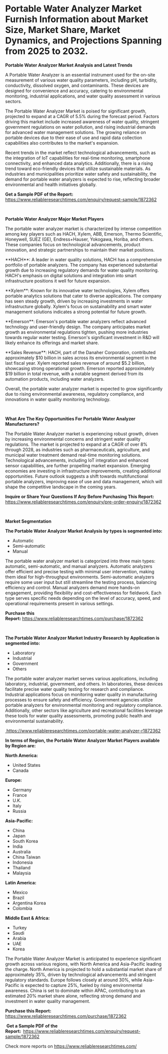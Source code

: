 <p><h1>Portable Water Analyzer Market Furnish Information about Market Size, Market Share, Market Dynamics, and Projections Spanning from 2025 to 2032.</h1></p><p><strong>Portable Water Analyzer Market Analysis and Latest Trends</strong></p>
<p><p>A Portable Water Analyzer is an essential instrument used for the on-site measurement of various water quality parameters, including pH, turbidity, conductivity, dissolved oxygen, and contaminants. These devices are designed for convenience and accuracy, catering to environmental monitoring, industrial applications, and water quality assessment in various sectors.</p><p>The Portable Water Analyzer Market is poised for significant growth, projected to expand at a CAGR of 5.5% during the forecast period. Factors driving this market include increased awareness of water quality, stringent government regulations on water pollution, and rising industrial demands for advanced water management solutions. The growing reliance on portable devices due to their ease of use and rapid data collection capabilities also contributes to the market's expansion.</p><p>Recent trends in the market reflect technological advancements, such as the integration of IoT capabilities for real-time monitoring, smartphone connectivity, and enhanced data analytics. Additionally, there is a rising trend toward eco-friendly devices that utilize sustainable materials. As industries and municipalities prioritize water safety and sustainability, the demand for portable water analyzers is expected to rise, reflecting broader environmental and health initiatives globally.</p></p>
<p><strong>Get a Sample PDF of the Report:&nbsp;</strong> <a href="https://www.reliableresearchtimes.com/enquiry/request-sample/1872362?utm_campaign=3542&utm_medium=2&utm_source=Github&utm_content=ia&utm_term=08042025&utm_id=portable-water-analyzer">https://www.reliableresearchtimes.com/enquiry/request-sample/1872362</a></p>
<p>&nbsp;</p>
<p><strong>Portable Water Analyzer Major Market Players</strong></p>
<p><p>The portable water analyzer market is characterized by intense competition among key players such as HACH, Xylem, ABB, Emerson, Thermo Scientific, Honeywell, SUEZ (GE), Endress+Hauser, Yokogawa, Horiba, and others. These companies focus on technological advancements, product innovation, and strategic partnerships to maintain their market positions.</p><p>**HACH**: A leader in water quality solutions, HACH has a comprehensive portfolio of portable analyzers. The company has experienced substantial growth due to increasing regulatory demands for water quality monitoring. HACH's emphasis on digital solutions and integration into smart infrastructure positions it well for future expansion.</p><p>**Xylem**: Known for its innovative water technologies, Xylem offers portable analytics solutions that cater to diverse applications. The company has seen steady growth, driven by increasing investments in water infrastructure globally. Xylem's focus on sustainability and smart water management solutions indicates a strong potential for future growth.</p><p>**Emerson**: Emerson's portable water analyzers reflect advanced technology and user-friendly design. The company anticipates market growth as environmental regulations tighten, pushing more industries towards regular water testing. Emerson's significant investment in R&D will likely enhance its offerings and market share.</p><p>**Sales Revenue**: HACH, part of the Danaher Corporation, contributed approximately $10 billion in sales across its environmental segment in the last fiscal year. Xylem reported sales revenue of around $5.2 billion, showcasing strong operational growth. Emerson reported approximately $19 billion in total revenue, with a notable segment derived from its automation products, including water analyzers.</p><p>Overall, the portable water analyzer market is expected to grow significantly due to rising environmental awareness, regulatory compliance, and innovations in water quality monitoring technology.</p></p>
<p>&nbsp;</p>
<p><strong>What Are The Key Opportunities For Portable Water Analyzer Manufacturers?</strong></p>
<p><p>The Portable Water Analyzer market is experiencing robust growth, driven by increasing environmental concerns and stringent water quality regulations. The market is projected to expand at a CAGR of over 8% through 2028, as industries such as pharmaceuticals, agriculture, and municipal water treatment demand real-time monitoring solutions. Technological advancements, including IoT integration and enhanced sensor capabilities, are further propelling market expansion. Emerging economies are investing in infrastructure improvements, creating additional opportunities. Future outlook suggests a shift towards multifunctional portable analyzers, improving ease of use and data management, which will shape the competitive landscape in the coming years.</p></p>
<p><strong>Inquire or Share Your Questions If Any Before Purchasing This Report:</strong> <a href="https://www.reliableresearchtimes.com/enquiry/pre-order-enquiry/1872362?utm_campaign=3542&utm_medium=2&utm_source=Github&utm_content=ia&utm_term=08042025&utm_id=portable-water-analyzer">https://www.reliableresearchtimes.com/enquiry/pre-order-enquiry/1872362</a></p>
<p>&nbsp;</p>
<p><strong>Market Segmentation</strong></p>
<p><strong>The Portable Water Analyzer Market Analysis by types is segmented into:</strong></p>
<p><ul><li>Automatic</li><li>Semi-automatic</li><li>Manual</li></ul></p>
<p><p>The portable water analyzer market is categorized into three main types: automatic, semi-automatic, and manual analyzers. Automatic analyzers offer efficient and precise testing with minimal user intervention, making them ideal for high-throughput environments. Semi-automatic analyzers require some user input but still streamline the testing process, balancing efficiency and control. Manual analyzers demand more hands-on engagement, providing flexibility and cost-effectiveness for fieldwork. Each type serves specific needs depending on the level of accuracy, speed, and operational requirements present in various settings.</p></p>
<p><strong>Purchase this Report:&nbsp;</strong><a href="https://www.reliableresearchtimes.com/purchase/1872362?utm_campaign=3542&utm_medium=2&utm_source=Github&utm_content=ia&utm_term=08042025&utm_id=portable-water-analyzer">https://www.reliableresearchtimes.com/purchase/1872362</a></p>
<p>&nbsp;</p>
<p><strong>The Portable Water Analyzer Market Industry Research by Application is segmented into:</strong></p>
<p><ul><li>Laboratory</li><li>Industrial</li><li>Government</li><li>Others</li></ul></p>
<p><p>The portable water analyzer market serves various applications, including laboratory, industrial, government, and others. In laboratories, these devices facilitate precise water quality testing for research and compliance. Industrial applications focus on monitoring water quality in manufacturing processes to ensure safety and efficiency. Government agencies utilize portable analyzers for environmental monitoring and regulatory compliance. Additionally, other sectors like agriculture and recreational facilities leverage these tools for water quality assessments, promoting public health and environmental sustainability.</p></p>
<p><a href="https://www.reliableresearchtimes.com/portable-water-analyzer-r1872362?utm_campaign=3542&utm_medium=2&utm_source=Github&utm_content=ia&utm_term=08042025&utm_id=portable-water-analyzer">&nbsp;https://www.reliableresearchtimes.com/portable-water-analyzer-r1872362</a></p>
<p><strong>In terms of Region, the Portable Water Analyzer Market Players available by Region are:</strong></p>
<p>
    <p> <strong> North America: </strong>
        <ul>
            <li>United States</li>
            <li>Canada</li>
        </ul>
        </p> 
    <p> <strong> Europe: </strong>
        <ul>
            <li>Germany</li>
            <li>France</li>
            <li>U.K.</li>
            <li>Italy</li>
            <li>Russia</li>
        </ul>
        </p> 
    <p> <strong> Asia-Pacific: </strong>
        <ul>
            <li>China</li>
            <li>Japan</li>
            <li>South Korea</li>
            <li>India</li>
            <li>Australia</li>
            <li>China Taiwan</li>
            <li>Indonesia</li>
            <li>Thailand</li>
            <li>Malaysia</li>
        </ul>
        </p> 
    <p> <strong> Latin America: </strong>
        <ul>
            <li>Mexico</li>
            <li>Brazil</li>
            <li>Argentina Korea</li>
            <li>Colombia</li>
        </ul>
        </p> 
    <p> <strong> Middle East & Africa: </strong>
        <ul>
            <li>Turkey</li>
            <li>Saudi</li>
            <li>Arabia</li>
            <li>UAE</li>
            <li>Korea</li>
        </ul>
    </p>
    </p>
<p><p>The Portable Water Analyzer Market is anticipated to experience significant growth across various regions, with North America and Asia-Pacific leading the charge. North America is projected to hold a substantial market share of approximately 35%, driven by technological advancements and stringent regulatory standards. Europe follows closely at around 30%, while Asia-Pacific is expected to capture 25%, fueled by rising environmental awareness. China is set to dominate within APAC, contributing to an estimated 20% market share alone, reflecting strong demand and investment in water quality management.</p></p>
<p><strong>Purchase this Report: </strong><a href="https://www.reliableresearchtimes.com/purchase/1872362?utm_campaign=3542&utm_medium=2&utm_source=Github&utm_content=ia&utm_term=08042025&utm_id=portable-water-analyzer">https://www.reliableresearchtimes.com/purchase/1872362</a></p>
<p>&nbsp;<strong>Get a Sample PDF of the Report:&nbsp;&nbsp;</strong><a href="https://www.reliableresearchtimes.com/enquiry/request-sample/1872362?utm_campaign=3542&utm_medium=2&utm_source=Github&utm_content=ia&utm_term=08042025&utm_id=portable-water-analyzer">https://www.reliableresearchtimes.com/enquiry/request-sample/1872362</a></p>
<p><strong></strong></p>
<p>Check more reports on <a href="https://www.reliableresearchtimes.com/?utm_campaign=3542&utm_medium=2&utm_source=Github&utm_content=ia&utm_term=08042025&utm_id=portable-water-analyzer">https://www.reliableresearchtimes.com/</a></p>